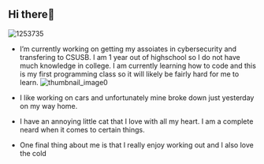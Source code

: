 ## Hi there👋
![1253735](https://github.com/user-attachments/assets/a926ca6a-f6d7-4dcc-b367-3c7c384c8f05)

-  I’m currently working on getting my assoiates in cybersecurity and transfering to CSUSB. I am 1 year out of highschool so I do not have much knowledge in college. I am currently learning how to code and this is my first programming class so it will likely be fairly hard for me to learn. 
 ![thumbnail_image0](https://github.com/user-attachments/assets/27a38573-f43e-4149-9d83-4be9521304aa)

-  I like working on cars and unfortunately mine broke down just yesterday on my way home.
-  I have an annoying little cat that I love with all my heart. I am a complete neard when it comes to certain things.
-  One final thing about me is that I really enjoy working out and I also love the cold

